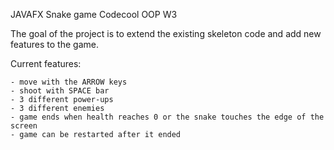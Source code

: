 JAVAFX Snake game 
Codecool OOP W3

The goal of the project is to extend the existing skeleton code and add new features to the game.

Current features:

    - move with the ARROW keys
    - shoot with SPACE bar
    - 3 different power-ups
    - 3 different enemies
    - game ends when health reaches 0 or the snake touches the edge of the screen
    - game can be restarted after it ended
